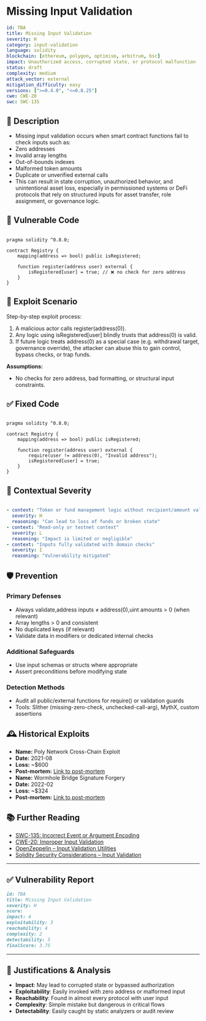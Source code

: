 # Missing Input Validation 

```YAML
id: TBA
title: Missing Input Validation 
severity: H
category: input-validation
language: solidity
blockchain: [ethereum, polygon, optimism, arbitrum, bsc]
impact: Unauthorized access, corrupted state, or protocol malfunction
status: draft
complexity: medium
attack_vector: external
mitigation_difficulty: easy
versions: [">=0.4.0", "<=0.8.25"]
cwe: CWE-20
swc: SWC-135
```

## 📝 Description

- Missing input validation occurs when smart contract functions fail to check inputs such as:
- Zero addresses
- Invalid array lengths
- Out-of-bounds indexes
- Malformed token amounts
- Duplicate or unverified external calls
- This can result in state corruption, unauthorized behavior, and unintentional asset loss, especially in permissioned systems or DeFi protocols that rely on structured inputs for asset transfer, role assignment, or governance logic.

## 🚨 Vulnerable Code

```solidity

pragma solidity ^0.8.0;

contract Registry {
    mapping(address => bool) public isRegistered;

    function register(address user) external {
        isRegistered[user] = true; // ❌ no check for zero address
    }
}
```

## 🧪 Exploit Scenario

Step-by-step exploit process:

1. A malicious actor calls register(address(0)).
2. Any logic using isRegistered[user] blindly trusts that address(0) is valid.
3. If future logic treats address(0) as a special case (e.g. withdrawal target, governance override), the attacker can abuse this to gain control, bypass checks, or trap funds.

**Assumptions:**

- No checks for zero address, bad formatting, or structural input constraints.

## ✅ Fixed Code

```solidity

pragma solidity ^0.8.0;

contract Registry {
    mapping(address => bool) public isRegistered;

    function register(address user) external {
        require(user != address(0), "Invalid address");
        isRegistered[user] = true;
    }
}
```

## 🧭 Contextual Severity

```yaml

- context: "Token or fund management logic without recipient/amount validation"
  severity: H
  reasoning: "Can lead to loss of funds or broken state"
- context: "Read-only or testnet context"
  severity: L
  reasoning: "Impact is limited or negligible"
- context: "Inputs fully validated with domain checks"
  severity: I
  reasoning: "Vulnerability mitigated"
```

## 🛡️ Prevention

### Primary Defenses

- Always validate,address inputs ≠ address(0),uint amounts > 0 (when relevant)
- Array lengths > 0 and consistent
- No duplicated keys (if relevant)
- Validate data in modifiers or dedicated internal checks

### Additional Safeguards

- Use input schemas or structs where appropriate
- Assert preconditions before modifying state

### Detection Methods

- Audit all public/external functions for require() or validation guards
- Tools: Slither (missing-zero-check, unchecked-call-arg), MythX, custom assertions

## 🕰️ Historical Exploits

- **Name:** Poly Network Cross-Chain Exploit 
- **Date:** 2021-08 
- **Loss:** ~$600  
- **Post-mortem:** [Link to post-mortem](https://coinmetro.com/learning-lab/smart-contract-vulnerabilities-case-studies) 
- **Name:** Wormhole Bridge Signature Forgery 
- **Date:** 2022-02 
- **Loss:** ~$324 
- **Post-mortem:** [Link to post-mortem](https://www.hackerone.com/blog/smart-contracts-common-vulnerabilities-and-real-world-cases) 

## 📚 Further Reading

- [SWC-135: Incorrect Event or Argument Encoding](https://swcregistry.io/docs/SWC-135) 
- [CWE-20: Improper Input Validation](https://cwe.mitre.org/data/definitions/20.html) 
- [OpenZeppelin – Input Validation Utilities](https://docs.openzeppelin.com/contracts/4.x/api/utils#Address) 
- [Solidity Security Considerations – Input Validation](https://docs.soliditylang.org/en/latest/security-considerations.html#input-validation) 

---

## ✅ Vulnerability Report

```markdown
id: TBA
title: Missing Input Validation 
severity: H
score:
impact: 4    
exploitability: 3 
reachability: 4   
complexity: 2    
detectability: 5  
finalScore: 3.75
```

---

## 📄 Justifications & Analysis

- **Impact**: May lead to corrupted state or bypassed authorization
- **Exploitability**: Easily invoked with zero address or malformed input
- **Reachability**: Found in almost every protocol with user input
- **Complexity**: Simple mistake but dangerous in critical flows
- **Detectability**: Easily caught by static analyzers or audit review